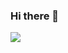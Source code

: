 ### Hi there 👋

<img  src="https://github-readme-stats.vercel.app/api/top-langs/?username=soheil-tehi&hide_progress=false">
